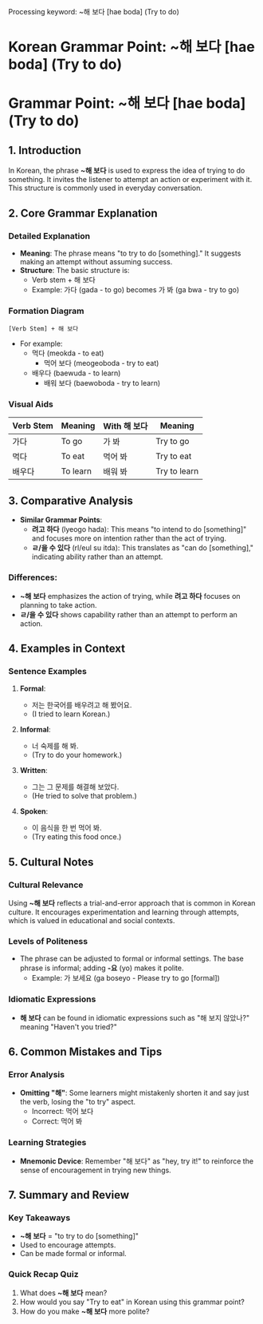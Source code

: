Processing keyword: ~해 보다 [hae boda] (Try to do)
# Korean Grammar Point: ~해 보다 [hae boda] (Try to do)
# Grammar Point: ~해 보다 [hae boda] (Try to do)
## 1. Introduction
In Korean, the phrase **~해 보다** is used to express the idea of trying to do something. It invites the listener to attempt an action or experiment with it. This structure is commonly used in everyday conversation.
## 2. Core Grammar Explanation
### Detailed Explanation
- **Meaning**: The phrase means "to try to do [something]." It suggests making an attempt without assuming success.
- **Structure**: The basic structure is:
  - Verb stem + 해 보다
  - Example: 가다 (gada - to go) becomes 가 봐 (ga bwa - try to go)
### Formation Diagram
```
[Verb Stem] + 해 보다
```
- For example:
  - 먹다 (meokda - to eat) 
    - 먹어 보다 (meogeoboda - try to eat)
  - 배우다 (baewuda - to learn)
    - 배워 보다 (baewoboda - try to learn)
### Visual Aids
| Verb Stem | Meaning          | With 해 보다      | Meaning                     |
|-----------|------------------|-------------------|-----------------------------|
| 가다      | To go            | 가 봐             | Try to go                   |
| 먹다      | To eat           | 먹어 봐           | Try to eat                  |
| 배우다    | To learn         | 배워 봐           | Try to learn                |
## 3. Comparative Analysis
- **Similar Grammar Points**:
  - **려고 하다** (lyeogo hada): This means "to intend to do [something]" and focuses more on intention rather than the act of trying.
  - **ㄹ/을 수 있다** (rl/eul su itda): This translates as "can do [something]," indicating ability rather than an attempt.
### Differences:
- **~해 보다** emphasizes the action of trying, while **려고 하다** focuses on planning to take action.
- **ㄹ/을 수 있다** shows capability rather than an attempt to perform an action.
## 4. Examples in Context
### Sentence Examples
1. **Formal**: 
   - 저는 한국어를 배우려고 해 봤어요. 
   - (I tried to learn Korean.)
   
2. **Informal**: 
   - 너 숙제를 해 봐. 
   - (Try to do your homework.)
   
3. **Written**: 
   - 그는 그 문제를 해결해 보았다. 
   - (He tried to solve that problem.)
   
4. **Spoken**: 
   - 이 음식을 한 번 먹어 봐.
   - (Try eating this food once.)
## 5. Cultural Notes
### Cultural Relevance
Using **~해 보다** reflects a trial-and-error approach that is common in Korean culture. It encourages experimentation and learning through attempts, which is valued in educational and social contexts.
### Levels of Politeness
- The phrase can be adjusted to formal or informal settings. The base phrase is informal; adding **-요** (yo) makes it polite.
  - Example: 가 보세요 (ga boseyo - Please try to go [formal])
### Idiomatic Expressions
- **해 보다** can be found in idiomatic expressions such as "해 보지 않았나?" meaning "Haven't you tried?"
## 6. Common Mistakes and Tips
### Error Analysis
- **Omitting "해"**: Some learners might mistakenly shorten it and say just the verb, losing the "to try" aspect.
  - Incorrect: 먹어 보다
  - Correct: 먹어 봐
### Learning Strategies
- **Mnemonic Device**: Remember "해 보다" as "hey, try it!" to reinforce the sense of encouragement in trying new things.
## 7. Summary and Review
### Key Takeaways
- **~해 보다** = "to try to do [something]"
- Used to encourage attempts.
- Can be made formal or informal.
### Quick Recap Quiz
1. What does **~해 보다** mean?
2. How would you say "Try to eat" in Korean using this grammar point?
3. How do you make **~해 보다** more polite?
